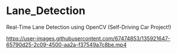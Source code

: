 # Lane_Detection
Real-Time Lane Detection using OpenCV (Self-Driving Car Project!)


https://user-images.githubusercontent.com/67474853/135921647-65790d25-2c09-4500-aa2a-f37549a7c8be.mp4

